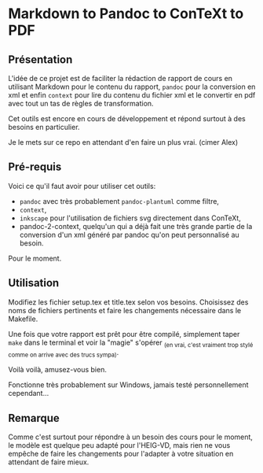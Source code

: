# Markdown to Pandoc to ConTeXt to PDF

## Présentation

L'idée de ce projet est de faciliter la rédaction de rapport de cours en
utilisant Markdown pour le contenu du rapport, `pandoc` pour la conversion en
xml et enfin `context` pour lire du contenu du fichier xml et le convertir en
pdf avec tout un tas de règles de transformation.

Cet outils est encore en cours de développement et répond surtout à des besoins
en particulier.

Je le mets sur ce repo en attendant d'en faire un plus vrai. (cimer Alex)

## Pré-requis

Voici ce qu'il faut avoir pour utiliser cet outils:

- `pandoc` avec très probablement `pandoc-plantuml` comme filtre,
- `context`,
- `inkscape` pour l'utilisation de fichiers svg directement dans ConTeXt,
- pandoc-2-context, quelqu'un qui a déjà fait une très grande partie de la
  conversion d'un xml généré par pandoc qu'on peut personnalisé au besoin.

Pour le moment.

## Utilisation

Modifiez les fichier setup.tex et title.tex selon vos besoins. Choisissez des
noms de fichiers pertinents et faire les changements nécessaire dans le
Makefile.

Une fois que votre rapport est prêt pour être compilé, simplement taper `make`
dans le terminal et voir la "magie" s'opérer <sub>(en vrai, c'est vraiment trop
stylé comme on arrive avec des trucs sympa)</sub>.

Voilà voilà, amusez-vous bien.

Fonctionne très probablement sur Windows, jamais testé personnellement
cependant…

## Remarque

Comme c'est surtout pour répondre à un besoin des cours pour le moment, le
modèle est quelque peu adapté pour l'HEIG-VD, mais rien ne vous empêche de
faire les changements pour l'adapter à votre situation en attendant de faire
mieux.
